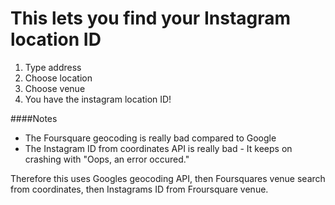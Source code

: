 This lets you find your Instagram location ID
=============================================

1. Type address
2. Choose location
3. Choose venue
4. You have the instagram location ID!

####Notes

* The Foursquare geocoding is really bad compared to Google
* The Instagram ID from coordinates API is really bad - It keeps on crashing with "Oops, an error occured."

Therefore this uses Googles geocoding API, then Foursquares venue search from coordinates, then Instagrams ID from Froursquare venue.